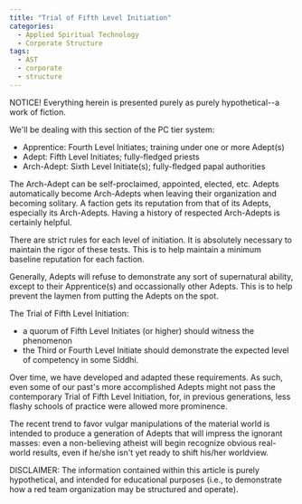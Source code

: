 ```yaml
---
title: "Trial of Fifth Level Initiation"
categories:
  - Applied Spiritual Technology
  - Corporate Structure
tags:
  - AST
  - corporate
  - structure
---
```


NOTICE! Everything herein is presented purely as purely hypothetical--a work of fiction.



We'll be dealing with this section of the PC tier system:
- Apprentice: Fourth Level Initiates;   training under one or more Adept(s)
- Adept:      Fifth  Level Initiates;   fully-fledged priests
- Arch-Adept: Sixth  Level Initiate(s); fully-fledged papal authorities

The Arch-Adept can be self-proclaimed, appointed, elected, etc.
Adepts automatically become Arch-Adepts when leaving their organization and becoming solitary.
A faction gets its reputation from that of its Adepts, especially its Arch-Adepts.
Having a history of respected Arch-Adepts is certainly helpful.

There are strict rules for each level of initiation.
It is absolutely necessary to maintain the rigor of these tests.
This is to help maintain a minimum baseline reputation for each faction.

Generally, Adepts will refuse to demonstrate any sort of supernatural ability,
except to their Apprentice(s) and occassionally other Adepts.
This is to help prevent the laymen from putting the Adepts on the spot.

The Trial of Fifth Level Initiation:
- a quorum of Fifth Level Initiates (or higher) should witness the phenomenon
- the Third or Fourth Level Initiate should demonstrate the expected level of competency in some Siddhi.

Over time, we have developed and adapted these requirements.
As such, even some of our past's more accomplished Adepts might not pass the contemporary Trial of Fifth Level Initiation,
for, in previous generations, less flashy schools of practice were allowed more prominence.

The recent trend to favor vulgar manipulations of the material world
is intended to produce a generation of Adepts that will impress the ignorant masses:
even a non-believing atheist will begin recognize obvious real-world results,
even if he/she isn't yet ready to shift his/her worldview.



DISCLAIMER:
The information contained within this article is purely hypothetical,
and intended for educational purposes
(i.e., to demonstrate how a red team organization may be structured and operate).
